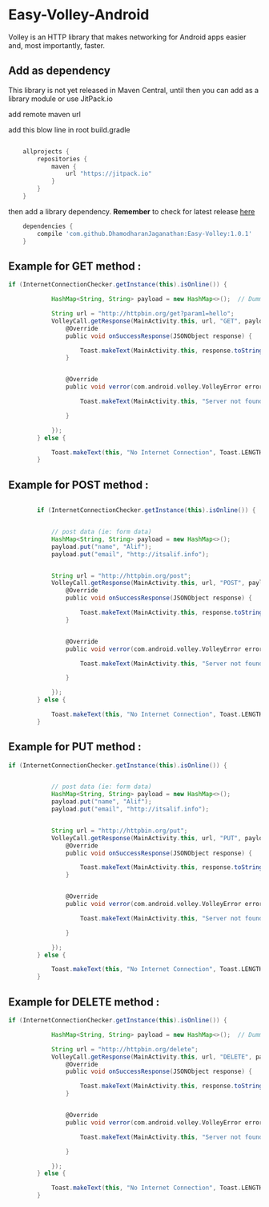 # Easy-Volley-Android

Volley is an HTTP library that makes networking for Android apps easier and, most importantly, faster.

## Add as dependency
This library is not yet released in Maven Central, until then you can add as a library module or use JitPack.io

add remote maven url

add this blow line in root build.gradle

```groovy

    allprojects {
        repositories {
            maven {
                url "https://jitpack.io"
            }
        }
    }
```
    
then add a library dependency. **Remember** to check for latest release [here](https://github.com/DhamodharanJaganathan/Easy-Volley/releases) 
                             
```groovy
    dependencies {
        compile 'com.github.DhamodharanJaganathan:Easy-Volley:1.0.1'
    }
```

## Example for GET method :

```groovy
if (InternetConnectionChecker.getInstance(this).isOnline()) {

            HashMap<String, String> payload = new HashMap<>();  // Dummy payload

            String url = "http://httpbin.org/get?param1=hello";
            VolleyCall.getResponse(MainActivity.this, url, "GET", payload, new VolleyCallback() {
                @Override
                public void onSuccessResponse(JSONObject response) {

                    Toast.makeText(MainActivity.this, response.toString(), Toast.LENGTH_SHORT).show();
                }


                @Override
                public void verror(com.android.volley.VolleyError error) {

                    Toast.makeText(MainActivity.this, "Server not found", Toast.LENGTH_SHORT).show();

                }

            });
        } else {

            Toast.makeText(this, "No Internet Connection", Toast.LENGTH_SHORT).show();
        }
```

## Example for POST method :

```groovy

        if (InternetConnectionChecker.getInstance(this).isOnline()) {


            // post data (ie: form data)
            HashMap<String, String> payload = new HashMap<>();
            payload.put("name", "Alif");
            payload.put("email", "http://itsalif.info");


            String url = "http://httpbin.org/post";
            VolleyCall.getResponse(MainActivity.this, url, "POST", payload, new VolleyCallback() {
                @Override
                public void onSuccessResponse(JSONObject response) {

                    Toast.makeText(MainActivity.this, response.toString(), Toast.LENGTH_SHORT).show();
                }


                @Override
                public void verror(com.android.volley.VolleyError error) {

                    Toast.makeText(MainActivity.this, "Server not found", Toast.LENGTH_SHORT).show();

                }

            });
        } else {

            Toast.makeText(this, "No Internet Connection", Toast.LENGTH_SHORT).show();
        }
```
           
 ## Example for PUT method :

```groovy
if (InternetConnectionChecker.getInstance(this).isOnline()) {


            // post data (ie: form data)
            HashMap<String, String> payload = new HashMap<>();
            payload.put("name", "Alif");
            payload.put("email", "http://itsalif.info");


            String url = "http://httpbin.org/put";
            VolleyCall.getResponse(MainActivity.this, url, "PUT", payload, new VolleyCallback() {
                @Override
                public void onSuccessResponse(JSONObject response) {

                    Toast.makeText(MainActivity.this, response.toString(), Toast.LENGTH_SHORT).show();
                }


                @Override
                public void verror(com.android.volley.VolleyError error) {

                    Toast.makeText(MainActivity.this, "Server not found", Toast.LENGTH_SHORT).show();

                }

            });
        } else {

            Toast.makeText(this, "No Internet Connection", Toast.LENGTH_SHORT).show();
        }
```
 
  ## Example for DELETE method :

```groovy
if (InternetConnectionChecker.getInstance(this).isOnline()) {

            HashMap<String, String> payload = new HashMap<>();  // Dummy payload

            String url = "http://httpbin.org/delete";
            VolleyCall.getResponse(MainActivity.this, url, "DELETE", payload, new VolleyCallback() {
                @Override
                public void onSuccessResponse(JSONObject response) {

                    Toast.makeText(MainActivity.this, response.toString(), Toast.LENGTH_SHORT).show();
                }


                @Override
                public void verror(com.android.volley.VolleyError error) {

                    Toast.makeText(MainActivity.this, "Server not found", Toast.LENGTH_SHORT).show();

                }

            });
        } else {

            Toast.makeText(this, "No Internet Connection", Toast.LENGTH_SHORT).show();
        }
   ```     
